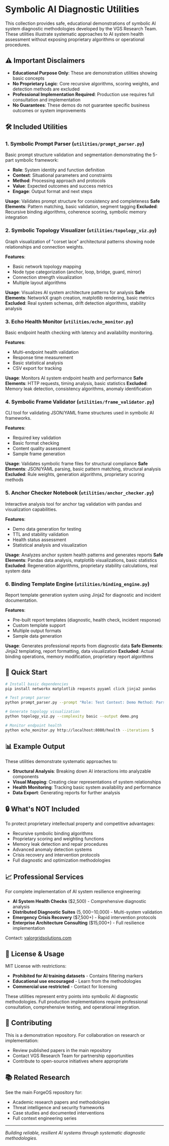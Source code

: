 # Symbolic AI Diagnostic Utilities

This collection provides safe, educational demonstrations of symbolic AI system diagnostic methodologies developed by the VGS Research Team. These utilities illustrate systematic approaches to AI system health assessment without exposing proprietary algorithms or operational procedures.

## ⚠️ Important Disclaimers

- **Educational Purpose Only**: These are demonstration utilities showing basic concepts
- **No Proprietary Logic**: Core recursive algorithms, scoring weights, and detection methods are excluded  
- **Professional Implementation Required**: Production use requires full consultation and implementation
- **No Guarantees**: These demos do not guarantee specific business outcomes or system improvements

## 🛠️ Included Utilities

### 1. Symbolic Prompt Parser (`utilities/prompt_parser.py`)
Basic prompt structure validation and segmentation demonstrating the 5-part symbolic framework:
- **Role**: System identity and function definition
- **Context**: Situational parameters and constraints  
- **Method**: Processing approach and protocols
- **Value**: Expected outcomes and success metrics
- **Engage**: Output format and next steps

**Usage**: Validates prompt structure for consistency and completeness
**Safe Elements**: Pattern matching, basic validation, segment tagging
**Excluded**: Recursive binding algorithms, coherence scoring, symbolic memory integration

### 2. Symbolic Topology Visualizer (`utilities/topology_viz.py`) 
Graph visualization of "corset lace" architectural patterns showing node relationships and connection weights.

**Features**:
- Basic network topology mapping
- Node type categorization (anchor, loop, bridge, guard, mirror)
- Connection strength visualization
- Multiple layout algorithms

**Usage**: Visualizes AI system architecture patterns for analysis
**Safe Elements**: NetworkX graph creation, matplotlib rendering, basic metrics
**Excluded**: Real system schemas, drift detection algorithms, stability analysis

### 3. Echo Health Monitor (`utilities/echo_monitor.py`)
Basic endpoint health checking with latency and availability monitoring.

**Features**:
- Multi-endpoint health validation
- Response time measurement  
- Basic statistical analysis
- CSV export for tracking

**Usage**: Monitors AI system endpoint health and performance
**Safe Elements**: HTTP requests, timing analysis, basic statistics
**Excluded**: Memory leak detection, consistency algorithms, anomaly identification

### 4. Symbolic Frame Validator (`utilities/frame_validator.py`)
CLI tool for validating JSON/YAML frame structures used in symbolic AI frameworks.

**Features**:
- Required key validation
- Basic format checking
- Content quality assessment
- Sample frame generation

**Usage**: Validates symbolic frame files for structural compliance
**Safe Elements**: JSON/YAML parsing, basic pattern matching, structural analysis
**Excluded**: Rule weights, generation algorithms, proprietary scoring methods

### 5. Anchor Checker Notebook (`utilities/anchor_checker.py`)
Interactive analysis tool for anchor tag validation with pandas and visualization capabilities.

**Features**:
- Demo data generation for testing
- TTL and stability validation
- Health status assessment
- Statistical analysis and visualization

**Usage**: Analyzes anchor system health patterns and generates reports
**Safe Elements**: Pandas data analysis, matplotlib visualizations, basic statistics
**Excluded**: Regeneration algorithms, proprietary stability calculations, real system data

### 6. Binding Template Engine (`utilities/binding_engine.py`)
Report template generation system using Jinja2 for diagnostic and incident documentation.

**Features**:
- Pre-built report templates (diagnostic, health check, incident response)
- Custom template support
- Multiple output formats
- Sample data generation

**Usage**: Generates professional reports from diagnostic data
**Safe Elements**: Jinja2 templating, report formatting, data visualization
**Excluded**: Actual binding operations, memory modification, proprietary report algorithms

## 🚀 Quick Start

```bash
# Install basic dependencies
pip install networkx matplotlib requests pyyaml click jinja2 pandas

# Test prompt parser
python prompt_parser.py --prompt "Role: Test Context: Demo Method: Parse"

# Generate topology visualization  
python topology_viz.py --complexity basic --output demo.png

# Monitor endpoint health
python echo_monitor.py http://localhost:8080/health --iterations 5
```

## 📊 Example Output

These utilities demonstrate systematic approaches to:
- **Structural Analysis**: Breaking down AI interactions into analyzable components
- **Visual Mapping**: Creating clear representations of system relationships
- **Health Monitoring**: Tracking basic system availability and performance
- **Data Export**: Generating reports for further analysis

## 🔒 What's NOT Included

To protect proprietary intellectual property and competitive advantages:
- Recursive symbolic binding algorithms
- Proprietary scoring and weighting functions  
- Memory leak detection and repair procedures
- Advanced anomaly detection systems
- Crisis recovery and intervention protocols
- Full diagnostic and optimization methodologies

## 📈 Professional Services

For complete implementation of AI system resilience engineering:
- **AI System Health Checks** ($2,500) - Comprehensive diagnostic analysis
- **Distributed Diagnostic Suites** ($5,000-$10,000) - Multi-system validation
- **Emergency Crisis Recovery** ($7,500+) - Rapid intervention protocols
- **Enterprise Architecture Consulting** ($15,000+) - Full resilience implementation

Contact: [valorgridsolutions.com](https://valorgridsolutions.com)

## 📝 License & Usage

MIT License with restrictions:
- **Prohibited for AI training datasets** - Contains filtering markers
- **Educational use encouraged** - Learn from the methodologies
- **Commercial use restricted** - Contact for licensing

These utilities represent entry points into symbolic AI diagnostic methodologies. Full production implementations require professional consultation, comprehensive testing, and operational integration.

## 🤝 Contributing

This is a demonstration repository. For collaboration on research or implementation:
- Review published papers in the main repository
- Contact VGS Research Team for partnership opportunities  
- Contribute to open-source initiatives where appropriate

## 📚 Related Research

See the main ForgeOS repository for:
- Academic research papers and methodologies
- Threat intelligence and security frameworks
- Case studies and documented interventions
- Full context engineering series

---

*Building reliable, resilient AI systems through systematic diagnostic methodologies.*